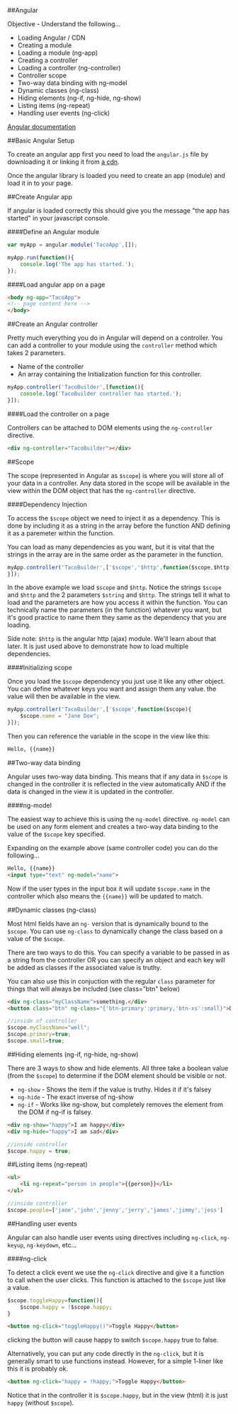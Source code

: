 ##Angular

Objective - Understand the following...
* Loading Angular / CDN
* Creating a module
* Loading a module (ng-app)
* Creating a controller
* Loading a controller (ng-controller)
* Controller scope
* Two-way data binding with ng-model
* Dynamic classes (ng-class)
* Hiding elements (ng-if, ng-hide, ng-show)
* Listing items (ng-repeat)
* Handling user events (ng-click)


[Angular documentation](https://docs.angularjs.org/api?PHPSESSID=cae8e98e7ca559b4605d75c813b358ee)

##Basic Angular Setup

To create an angular app first you need to load the `angular.js` file by downloading it or linking it from [a cdn](https://www.google.com/search?q=angular+cdn).

Once the angular library is loaded you need to create an app (module) and load it in to your page.

##Create Angular app

If angular is loaded correctly this should give you the message "the app has started" in your javascript console.


####Define an Angular module
```javascript
var myApp = angular.module('TacoApp',[]);

myApp.run(function(){
    console.log('The app has started.');
});
```

####Load angular app on a page

```html
<body ng-app="TacoApp">
<!-- page content here -->
</body>
```

##Create an Angular controller

Pretty much everything you do in Angular will depend on a controller. You can add a controller to your module using the `controller` method which takes 2 parameters.

* Name of the controller
* An array containing the Initialization function for this controller.

```javascript
myApp.controller('TacoBuilder',[function(){
    console.log('TacoBuilder controller has started.');
}]);
```

####Load the controller on a page

Controllers can be attached to DOM elements using the `ng-controller` directive.

```html
<div ng-controller="TacoBuilder"></div>
```

##Scope

The scope (represented in Angular as `$scope`) is where you will store all of your data in a controller. Any data stored in the scope will be available in the view within the DOM object that has the `ng-controller` directive.

####Dependency Injection

To access the `$scope` object we need to inject it as a dependency. This is done by including it as a string in the array before the function AND defining it as a paremeter within the function.

You can load as many dependencies as you want, but it is vital that the strings in the array are in the same order as the parameter in the function.

```javascript
myApp.controller('TacoBuilder',['$scope','$http',function($scope,$http){
}]);
```

In the above example we load `$scope` and `$http`. Notice the strings `$scope` and `$http` and the 2 parameters `$string` and `$http`. The strings tell it what to load and the parameters are how you access it within the function. You can technically name the parameters (in the function) whatever you want, but it's good practice to name them they same as the dependency that you are loading.

Side note: `$http` is the angular http (ajax) module. We'll learn about that later. It is just used above to demonstrate how to load multiple dependencies.


####Initializing scope

Once you load the `$scope` dependency you just use it like any other object. You can define whatever keys you want and assign them any value. the value will then be available in the view.

```javascript
myApp.controller('TacoBuilder',['$scope',function($scope){
    $scope.name = "Jane Doe";
}]);
```

Then you can reference the variable in the scope in the view like this:

```html
Hello, {{name}}
```

##Two-way data binding

Angular uses two-way data binding. This means that if any data in `$scope` is changed in the controller it is reflected in the view automatically AND if the data is changed in the view it is updated in the controller.

####ng-model

The easiest way to achieve this is using the `ng-model` directive. `ng-model` can be used on any form element and creates a two-way data binding to the value of the `$scope` key specified.

Expanding on the example above (same controller code) you can do the following...

```html
Hello, {{name}}
<input type="text" ng-model="name">
```

Now if the user types in the input box it will update `$scope.name` in the controller which also means the `{{name}}` will be updated to match.

##Dynamic classes (ng-class)

Most html fields have an `ng-` version that is dynamically bound to the `$scope`. You can use `ng-class` to dynamically change the class based on a value of the `$scope`.

There are two ways to do this. You can specify a variable to be passed in as a string from the controller OR you can specify an object and each key will be added as classes if the associated value is truthy.

You can also use this in conjuction with the regular `class` parameter for things that will always be included (see class="btn" below)

```html
<div ng-class="myClassName">something.</div>
<button class="btn" ng-class="{'btn-primary':primary,'btn-xs':small}">Do it</button>
```

```javascript
//inside of controller
$scope.myClassName="well";
$scope.primary=true;
$scope.small=true;
```

##Hiding elements (ng-if, ng-hide, ng-show)

There are 3 ways to show and hide elements. All three take a boolean value (from the `$scope`) to determine if the DOM element should be visible or not.


* `ng-show` - Shows the item if the value is truthy. Hides it if it's falsey
* `ng-hide` - The exact inverse of ng-show
* `ng-if` - Works like ng-show, but completely removes the element from the DOM if ng-if is falsey.

```html
<div ng-show="happy">I am happy</div>
<div ng-hide="happy">I am sad</div>
```

```javascript
//inside controller
$scope.happy = true;
```

##Listing items (ng-repeat)

```html
<ul>
    <li ng-repeat="person in people">{{person}}</li>
</ul>
```

```javascript
//inside controller
$scope.people=['jane','john','jenny','jerry','james','jimmy','jess']
```

##Handling user events

Angular can also handle user events using directives including `ng-click`, `ng-keyup`, `ng-keydown`, etc...

####ng-click

To detect a click event we use the `ng-click` directive and give it a function to call when the user clicks. This function is attached to the `$scope` just like a value.

```javascript
$scope.toggleHappy=function(){
    $scope.happy = !$scope.happy;
}
```

```html
<button ng-click="toggleHappy()">Toggle Happy</button>
```

clicking the button will cause happy to switch `$scope.happy` true to false.

Alternatively, you can put any code directly in the `ng-click`, but it is generally smart to use functions instead. However, for a simple 1-liner like this it is probably ok.

```html
<button ng-click="happy = !happy;">Toggle Happy</button>
```

Notice that in the controller it is `$scope.happy`, but in the view (html) it is just `happy` (without `$scope`).